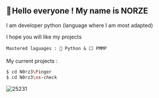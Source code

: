 ## **👋 Hello everyone !** My name is NORZE

I am developer python (language where I am most adapted)

I hope you will like my projects

```
Mastered laguages : 🐍 Python & ⬜ PMMP
```


My current projects :
```bash
$ cd N0rz3\Pinger
$ cd N0rz3\os-check
```
![25231](https://user-images.githubusercontent.com/123885505/231832010-1acf40d0-6645-4608-b058-c5fd78203f89.png)
